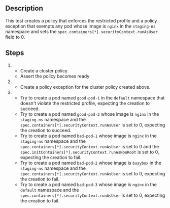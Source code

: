 ## Description

This test creates a policy that enforces the restricted profile and a policy exception that exempts any pod whose image is `nginx` in the `staging-ns` namespace and sets the `spec.containers[*].securityContext.runAsUser` field to 0.

## Steps

1.  - Create a cluster policy
    - Assert the policy becomes ready
1.  - Create a policy exception for the cluster policy created above.
1.  - Try to create a pod named `good-pod-1` in the `default` namespace that doesn't violate the restricted profile, expecting the creation to succeed.
    - Try to create a pod named `good-pod-2` whose image is `nginx` in the `staging-ns` namespace and the `spec.containers[*].securityContext.runAsUser` is set to 0, expecting the creation to succeed.
    - Try to create a pod named `bad-pod-1` whose image is `nginx` in the `staging-ns` namespace and the `spec.containers[*].securityContext.runAsUser` is set to 0 and the `spec.initContainers[*].securityContext.runAsNonRoot` is set to 0, expecting the creation to fail.
    - Try to create a pod named `bad-pod-2` whose image is `busybox` in the `staging-ns` namespace and the `spec.containers[*].securityContext.runAsUser` is set to 0, expecting the creation to fail.
    - Try to create a pod named `bad-pod-3` whose image is `nginx` in the `default` namespace and the `spec.containers[*].securityContext.runAsUser` is set to 0, expecting the creation to fail.
